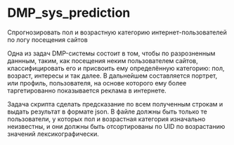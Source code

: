 # DMP_sys_prediction
Спрогнозировать пол и возрастную категорию интернет-пользователей по логу посещения сайтов

Одна из задач DMP-системы состоит в том, чтобы по разрозненным даннным, таким, как посещения неким пользователем сайтов, классифицировать его и присвоить ему определённую категорию: пол, возраст, интересы и так далее. В дальнейшем составляется портрет, или профиль, пользователя, на основе которого ему более таргетированно показывается реклама в интернете.

Задача скрипта сделать предсказание по всем полученным строкам и выдать результат в формате json. В файле должны быть только те пользователи, у которых пол и возрастная категория изначально неизвестны, и они должны быть отсортированы по UID по возрастанию значений лексикографически.
